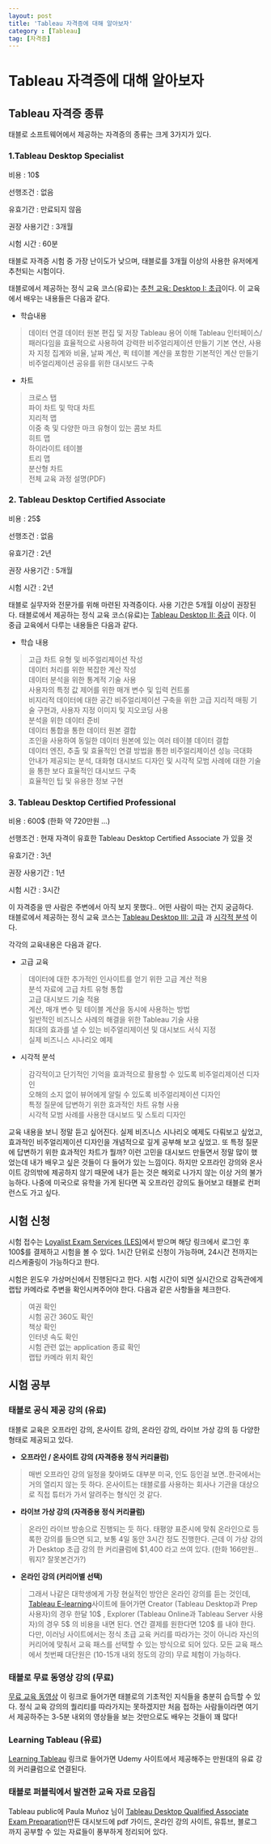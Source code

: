 ```yaml
---
layout: post
title: 'Tableau 자격증에 대해 알아보자'
category : [Tableau]
tag: [자격증]
---
```

 
# Tableau 자격증에 대해 알아보자 

## Tableau 자격증 종류 

태블로 소프트웨어에서 제공하는 자격증의 종류는 크게 3가지가 있다. 


### 1.Tableau Desktop Specialist 

비용 : 10$ 

선행조건 : 없음 

유효기간 : 만료되지 않음  

권장 사용기간 : 3개월     

시험 시간 : 60분 

태블로 자격증 시험 중 가장 난이도가 낮으며, 태블로를 3개월 이상의 사용한 유저에게 추천되는 시험이다.

태블로에서 제공하는 정식 교육 코스(유료)는 [추천 교육: Desktop I: 초급](https://www.tableau.com/ko-kr/learn/classroom/desktop-one)이다.  이 교육에서 배우는 내용들은 다음과 같다. 

* 학습내용   
   
>데이터 연결 
>데이터 원본 편집 및 저장 
>Tableau 용어 이해 
>Tableau 인터페이스/패러다임을 효율적으로 사용하여 강력한 비주얼리제이션 만들기 
>기본 연산, 사용자 지정 집계와 비율, 날짜 계산, 퀵 테이블 계산을 포함한 기본적인 계산 만들기 
>비주얼리제이션 공유를 위한 대시보드 구축 

* 차트   
   
>크로스 탭   
>파이 차트 및 막대 차트   
>지리적 맵   
>이중 축 및 다양한 마크 유형이 있는 콤보 차트   
>히트 맵   
>하이라이트 테이블   
>트리 맵   
>분산형 차트   
>전체 교육 과정 설명(PDF)   

### 2. Tableau Desktop Certified Associate 

비용 : 25$     

선행조건 : 없음   

유효기간 : 2년

권장 사용기간 : 5개월   

시험 시간 : 2년    

태블로 실무자와 전문가를 위해 마련된 자격증이다. 사용 기간은 5개월 이상이 권장된다. 
태블로에서 제공하는 정식 교육 코스(유료)는 [Tableau Desktop II: 중급](https://www.tableau.com/ko-kr/learn/classroom/desktop-two) 이다. 
이 중급 교육에서 다루는 내용들은 다음과 같다.    
   
* 학습 내용   
    
>고급 차트 유형 및 비주얼리제이션 작성   
>데이터 처리를 위한 복잡한 계산 작성   
>데이터 분석을 위한 통계적 기술 사용   
>사용자의 특정 값 제어를 위한 매개 변수 및 입력 컨트롤   
>비지리적 데이터에 대한 공간 비주얼리제이션 구축을 위한 고급 지리적 매핑 기술 구현과, 사용자 지정 이미지 및 지오코딩 사용   
>분석을 위한 데이터 준비   
>데이터 통합을 통한 데이터 원본 결합   
>조인을 사용하여 동일한 데이터 원본에 있는 여러 테이블 데이터 결합   
>데이터 엔진, 추출 및 효율적인 연결 방법을 통한 비주얼리제이션 성능 극대화   
>안내가 제공되는 분석, 대화형 대시보드 디자인 및 시각적 모범 사례에 대한 기술을 통한 보다 효율적인 대시보드 구축   
>효율적인 팁 및 유용한 정보 구현   

### 3. Tableau Desktop Certified Professional

비용 : 600$ (한화 약 720만원 ...)     

선행조건 : 현재 자격이 유효한  Tableau Desktop Certified Associate 가 있을 것       

유효기간 : 3년      

권장 사용기간 : 1년        

시험 시간 : 3시간   

이 자격증을 딴 사람은 주변에서 아직 보지 못했다.. 어떤 사람이 따는 건지 궁금하다.   
태블로에서 제공하는 정식 교육 코스는 [Tableau Desktop III: 고급](https://www.tableau.com/ko-kr/learn/classroom/desktop-three) 과 [시각적 분석](https://www.tableau.com/ko-kr/learn/classroom/visual-analytics) 이다.    

각각의 교육내용은 다음과 같다.    
   
* 고급 교육 
   
>데이터에 대한 추가적인 인사이트를 얻기 위한 고급 계산 적용   
>분석 자료에 고급 차트 유형 통합   
>고급 대시보드 기술 적용   
>계산, 매개 변수 및 테이블 계산을 동시에 사용하는 방법   
>일반적인 비즈니스 사례의 해결을 위한 Tableau 기술 사용   
>최대의 효과를 낼 수 있는 비주얼리제이션 및 대시보드 서식 지정   
>실제 비즈니스 시나리오 예제   

   
* 시각적 분석    
   
>감각적이고 단기적인 기억을 효과적으로 활용할 수 있도록 비주얼리제이션 디자인   
>오해의 소지 없이 뷰어에게 알릴 수 있도록 비주얼리제이션 디자인   
>특정 질문에 답변하기 위한 효과적인 차트 유형 사용   
>시각적 모범 사례를 사용한 대시보드 및 스토리 디자인   
   
교육 내용을 보니 정말 듣고 싶어진다. 실제 비즈니스 시나리오 예제도 다뤄보고 싶었고, 효과적인 비주얼리제이션 디자인을 개념적으로 깊게 공부해 보고 싶었고. 또 특정 질문에 답변하기 위한 효과적인 차트가 뭘까? 이런 고민을 대시보드 만들면서 정말 많이 했었는데 내가 배우고 싶은 것들이 다 들어가 있는 느낌이다. 하지만 오프라인 강의와 온사이트 강의밖에 제공하지 않기 때문에 내가 듣는 것은 해외로 나가지 않는 이상 거의 불가능하다.
나중에 미국으로 유학을 가게 된다면 꼭 오프라인 강의도 들어보고 태블로 컨퍼런스도 가고 싶다. 
   
## 시험 신청   
시험 접수는 [Loyalist Exam Services (LES)](https://tableau.lcsexams.com/)에서 받으며 해당 링크에서 로그인 후 100$를 결제하고 시험을 볼 수 있다. 1시간 단위로 신청이 가능하며, 24시간 전까지는 리스케줄링이 가능하다고 한다.   

시험은 윈도우 가상머신에서 진행된다고 한다. 시험 시간이 되면 실시간으로 감독관에게 랩탑 카메라로 주변을 확인시켜주어야 한다. 다음과 같은 사항들을 체크한다.   
   
>여권 확인   
>시험 공간 360도 확인   
>책상 확인   
>인터넷 속도 확인   
>시험 관련 없는 application 종료 확인     
>랩탑 카메라 위치 확인   


## 시험 공부   

### 태블로 공식 제공 강의 (유료)   

태블로 교육은 오프라인 강의, 온사이트 강의, 온라인 강의, 라이브 가상 강의 등 다양한 형태로 제공되고 있다.   

* **오프라인 / 온사이트 강의 (자격증용 정식 커리큘럼)**

>매번 오프라인 강의 일정을 찾아봐도 대부분 미국, 인도 등인걸 보면..한국에서는 거의 열리지 않는 듯 하다.
>온사이트는 태블로를 사용하는 회사나 기관을 대상으로 직접 튜터가 가서 알려주는 형식인 것 같다.   


* **라이브 가상 강의 (자격증용 정식 커리큘럼)** 

>온라인 라이브 방송으로 진행되는 듯 하다. 태평양 표준시에 맞춰 온라인으로 등록한 강의를 들으면 되고, 보통 4일 동안 3시간 정도 진행한다. 
>근데 이 가상 강의가 Desktop 초급 강의 한 커리큘럼에 $1,400 라고 쓰여 있다. (한화 166만원..뭐지? 잘못본건가?)   

* **온라인 강의 (커리어별 선택)** 

>그래서 나같은 대학생에게 가장 현실적인 방안은 온라인 강의를 듣는 것인데, [Tableau E-learning](https://elearning-samples.tableau.com/)사이트에 들어가면 Creator (Tableau Desktop과 Prep 사용자)의 경우 한달 10$ , Explorer (Tableau Online과 Tableau Server 사용자)의 경우 5$ 의 비용을 내면 된다. 연간 결제를 원한다면 120$ 를 내야 한다.    
>다만, 이러닝 사이트에서는 정식 초급 교육 커리를 따라가는 것이 아니라 자신의 커리어에 맞춰서 교육 패스를 선택할 수 있는 방식으로 되어 있다. 
모든 교육 패스에서 첫번째 대단원은 (10-15개 내외 정도의 강의) 무료 체험이 가능하다.   


### 태블로 무료 동영상 강의 (무료)   

[무료 교육 동영상](https://www.tableau.com/ko-kr/learn/training/20201) 이 링크로 들어가면 태블로의 기초적인 지식들을 충분히 습득할 수 있다.
정식 교육 강의의 퀄리티를 따라가지는 못하겠지만 처음 접하는 사람들이라면 여기서 제공하주는 3-5분 내외의 영상들을 보는 것만으로도 배우는 것들이 꽤 많다!   


### Learning Tableau (유료)

[Learning Tableau](https://learningtableau.com/#courses) 링크로 들어가면 Udemy 사이트에서 제공해주는 만원대의 유료 강의 커리큘럼으로 연결된다.   


### 태블로 퍼블릭에서 발견한 교육 자료 모읍집 

Tableau public에 Paula Muñoz 님이 [Tableau Desktop Qualified Associate Exam Preparation](https://public.tableau.com/profile/paula.munoz#!/vizhome/DQA_Preparation/Tableau_DQA_Certification_Study_Resources)만든 대시보드에 pdf 가이드, 온라인 강의 사이트, 유튜브, 블로그 까지 공부할 수 있는 자료들이 풍부하게 정리되어 있다.   
